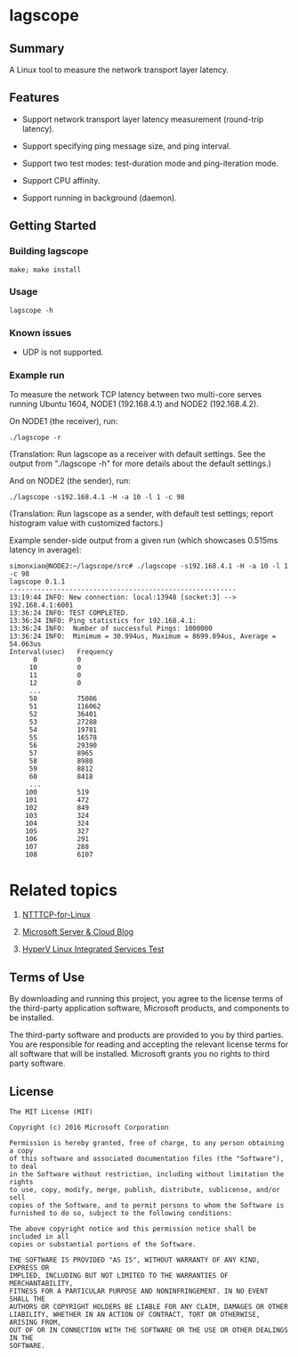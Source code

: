 # lagscope

## Summary

A Linux tool to measure the network transport layer latency.

## Features

* Support network transport layer latency measurement (round-trip latency).

* Support specifying ping message size, and ping interval.

* Support two test modes: test-duration mode and ping-iteration mode.

* Support CPU affinity.

* Support running in background (daemon).


## Getting Started


### Building lagscope ###

	make; make install

### Usage
	
	lagscope -h

### Known issues

* UDP is not supported.

### Example run

To measure the network TCP latency between two multi-core serves running Ubuntu 1604, NODE1 (192.168.4.1) and NODE2 (192.168.4.2). 

On NODE1 (the receiver), run:
```
./lagscope -r
```
(Translation: Run lagscope as a receiver with default settings. See the output from "./lagscope -h" for more details about the default settings.)

And on NODE2 (the sender), run:
```
./lagscope -s192.168.4.1 -H -a 10 -l 1 -c 98
```
(Translation: Run lagscope as a sender, with default test settings; report histogram value with customized factors.)


Example sender-side output from a given run (which showcases 0.515ms latency in average):

```
simonxiao@NODE2:~/lagscope/src# ./lagscope -s192.168.4.1 -H -a 10 -l 1 -c 98
lagscope 0.1.1
---------------------------------------------------------
13:19:44 INFO: New connection: local:13948 [socket:3] --> 192.168.4.1:6001
13:36:24 INFO: TEST COMPLETED.
13:36:24 INFO: Ping statistics for 192.168.4.1:
13:36:24 INFO:  Number of successful Pings: 1000000
13:36:24 INFO:  Minimum = 30.994us, Maximum = 8699.894us, Average = 54.063us
Interval(usec)   Frequency
      0          0
     10          0
     11          0
     12          0
     ...
     50          75086
     51          116062
     52          36401
     53          27288
     54          19781
     55          16578
     56          29390
     57          8965
     58          8980
     59          8812
     60          8418
     ...	 
    100          519
    101          472
    102          849
    103          324
    104          324
    105          327
    106          291
    107          288
    108          6107
```

# Related topics

1. [NTTTCP-for-Linux](https://github.com/Microsoft/ntttcp-for-linux)

2. [Microsoft Server & Cloud Blog](http://blogs.technet.com/b/server-cloud/)

3. [HyperV Linux Integrated Services Test](https://github.com/LIS/lis-test)


## Terms of Use

By downloading and running this project, you agree to the license terms of the third-party application software, Microsoft products, and components to be installed. 

The third-party software and products are provided to you by third parties. You are responsible for reading and accepting the relevant license terms for all software that will be installed. Microsoft grants you no rights to third party software.


## License

```
The MIT License (MIT)

Copyright (c) 2016 Microsoft Corporation

Permission is hereby granted, free of charge, to any person obtaining a copy
of this software and associated documentation files (the "Software"), to deal
in the Software without restriction, including without limitation the rights
to use, copy, modify, merge, publish, distribute, sublicense, and/or sell
copies of the Software, and to permit persons to whom the Software is
furnished to do so, subject to the following conditions:

The above copyright notice and this permission notice shall be included in all
copies or substantial portions of the Software.

THE SOFTWARE IS PROVIDED "AS IS", WITHOUT WARRANTY OF ANY KIND, EXPRESS OR
IMPLIED, INCLUDING BUT NOT LIMITED TO THE WARRANTIES OF MERCHANTABILITY,
FITNESS FOR A PARTICULAR PURPOSE AND NONINFRINGEMENT. IN NO EVENT SHALL THE
AUTHORS OR COPYRIGHT HOLDERS BE LIABLE FOR ANY CLAIM, DAMAGES OR OTHER
LIABILITY, WHETHER IN AN ACTION OF CONTRACT, TORT OR OTHERWISE, ARISING FROM,
OUT OF OR IN CONNECTION WITH THE SOFTWARE OR THE USE OR OTHER DEALINGS IN THE
SOFTWARE.
```

